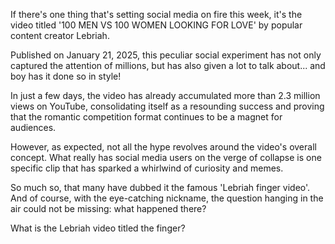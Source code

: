 If there's one thing that's setting social media on fire this week, it's the video titled '100 MEN VS 100 WOMEN LOOKING FOR LOVE' by popular content creator Lebriah.

Published on January 21, 2025, this peculiar social experiment has not only captured the attention of millions, but has also given a lot to talk about... and boy has it done so in style!

In just a few days, the video has already accumulated more than 2.3 million views on YouTube, consolidating itself as a resounding success and proving that the romantic competition format continues to be a magnet for audiences.

However, as expected, not all the hype revolves around the video's overall concept. What really has social media users on the verge of collapse is one specific clip that has sparked a whirlwind of curiosity and memes.

So much so, that many have dubbed it the famous 'Lebriah finger video'. And of course, with the eye-catching nickname, the question hanging in the air could not be missing: what happened there?

What is the Lebriah video titled the finger?
